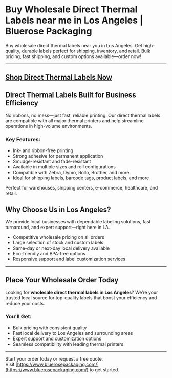# Buy Wholesale Direct Thermal Labels near me in Los Angeles | Bluerose Packaging

Buy wholesale direct thermal labels near you in Los Angeles. Get high-quality, durable labels perfect for shipping, inventory, and retail. Bulk pricing, fast shipping, and custom options available—order now!

---
[Shop Direct Thermal Labels Now](https://www.bluerosepackaging.com/product/direct-thermal-labels/)
---

## Direct Thermal Labels Built for Business Efficiency

No ribbons, no mess—just fast, reliable printing. Our direct thermal labels are compatible with all major thermal printers and help streamline operations in high-volume environments.

### Key Features:

- Ink- and ribbon-free printing  
- Strong adhesive for permanent application  
- Smudge-resistant and fade-resistant  
- Available in multiple sizes and roll configurations  
- Compatible with Zebra, Dymo, Rollo, Brother, and more  
- Ideal for shipping labels, barcode tags, product labels, and more  

Perfect for warehouses, shipping centers, e-commerce, healthcare, and retail.

## Why Choose Us in Los Angeles?

We provide local businesses with dependable labeling solutions, fast turnaround, and expert support—right here in LA.

- Competitive wholesale pricing on all orders  
- Large selection of stock and custom labels  
- Same-day or next-day local delivery available  
- Eco-friendly and BPA-free options  
- Responsive support and label customization services  

---

## Place Your Wholesale Order Today

Looking for **wholesale direct thermal labels in Los Angeles**? We’re your trusted local source for top-quality labels that boost your efficiency and reduce your costs.

### You’ll Get:

- Bulk pricing with consistent quality  
- Fast local delivery to Los Angeles and surrounding areas  
- Expert support and customization options  
- Seamless compatibility with leading thermal printers  

---
Start your order today or request a free quote.  
Visit [https://www.bluerosepackaging.com/](https://www.bluerosepackaging.com/) to get started.

